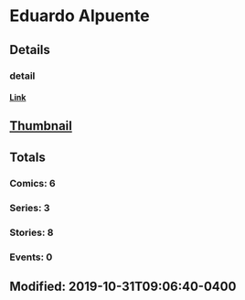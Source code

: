 # Eduardo  Alpuente 
## Details
### detail
#### [Link](http://marvel.com/comics/creators/13922/eduardo_alpuente?utm_campaign=apiRef&utm_source=225578a89fc76f3d20fbffda5d17a88d)
## [Thumbnail](http://i.annihil.us/u/prod/marvel/i/mg/b/40/image_not_available.jpg)
## Totals
### Comics: 6
### Series: 3
### Stories: 8
### Events: 0
## Modified: 2019-10-31T09:06:40-0400
